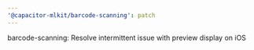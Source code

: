 ```yaml
---
'@capacitor-mlkit/barcode-scanning': patch
---
```


barcode-scanning: Resolve intermittent issue with preview display on iOS
